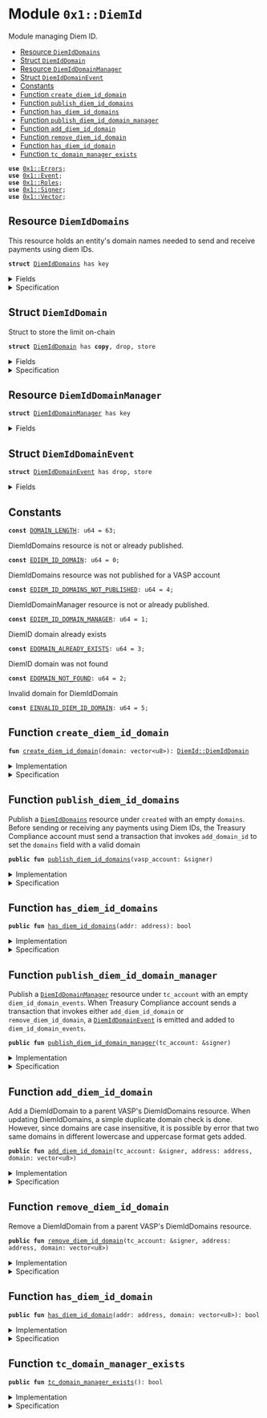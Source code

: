 
<a name="0x1_DiemId"></a>

# Module `0x1::DiemId`

Module managing Diem ID.


-  [Resource `DiemIdDomains`](#0x1_DiemId_DiemIdDomains)
-  [Struct `DiemIdDomain`](#0x1_DiemId_DiemIdDomain)
-  [Resource `DiemIdDomainManager`](#0x1_DiemId_DiemIdDomainManager)
-  [Struct `DiemIdDomainEvent`](#0x1_DiemId_DiemIdDomainEvent)
-  [Constants](#@Constants_0)
-  [Function `create_diem_id_domain`](#0x1_DiemId_create_diem_id_domain)
-  [Function `publish_diem_id_domains`](#0x1_DiemId_publish_diem_id_domains)
-  [Function `has_diem_id_domains`](#0x1_DiemId_has_diem_id_domains)
-  [Function `publish_diem_id_domain_manager`](#0x1_DiemId_publish_diem_id_domain_manager)
-  [Function `add_diem_id_domain`](#0x1_DiemId_add_diem_id_domain)
-  [Function `remove_diem_id_domain`](#0x1_DiemId_remove_diem_id_domain)
-  [Function `has_diem_id_domain`](#0x1_DiemId_has_diem_id_domain)
-  [Function `tc_domain_manager_exists`](#0x1_DiemId_tc_domain_manager_exists)


<pre><code><b>use</b> <a href="../../../../../../../move-stdlib/docs/Errors.md#0x1_Errors">0x1::Errors</a>;
<b>use</b> <a href="../../../../../../../move-stdlib/docs/Event.md#0x1_Event">0x1::Event</a>;
<b>use</b> <a href="Roles.md#0x1_Roles">0x1::Roles</a>;
<b>use</b> <a href="../../../../../../../move-stdlib/docs/Signer.md#0x1_Signer">0x1::Signer</a>;
<b>use</b> <a href="../../../../../../../move-stdlib/docs/Vector.md#0x1_Vector">0x1::Vector</a>;
</code></pre>



<a name="0x1_DiemId_DiemIdDomains"></a>

## Resource `DiemIdDomains`

This resource holds an entity's domain names needed to send and receive payments using diem IDs.


<pre><code><b>struct</b> <a href="DiemId.md#0x1_DiemId_DiemIdDomains">DiemIdDomains</a> has key
</code></pre>



<details>
<summary>Fields</summary>


<dl>
<dt>
<code>domains: vector&lt;<a href="DiemId.md#0x1_DiemId_DiemIdDomain">DiemId::DiemIdDomain</a>&gt;</code>
</dt>
<dd>
 The list of domain names owned by this parent vasp account
</dd>
</dl>


</details>

<details>
<summary>Specification</summary>


All <code><a href="DiemId.md#0x1_DiemId_DiemIdDomain">DiemIdDomain</a></code>s stored in the <code><a href="DiemId.md#0x1_DiemId_DiemIdDomains">DiemIdDomains</a></code> resource are no more than 63 characters long.


<pre><code><b>invariant</b> <b>forall</b> i in 0..len(domains): len(domains[i].domain) &lt;= <a href="DiemId.md#0x1_DiemId_DOMAIN_LENGTH">DOMAIN_LENGTH</a>;
</code></pre>


The list of <code><a href="DiemId.md#0x1_DiemId_DiemIdDomain">DiemIdDomain</a></code>s are a set


<pre><code><b>invariant</b> <b>forall</b> i in 0..len(domains):
    <b>forall</b> j in i + 1..len(domains): domains[i] != domains[j];
</code></pre>



</details>

<a name="0x1_DiemId_DiemIdDomain"></a>

## Struct `DiemIdDomain`

Struct to store the limit on-chain


<pre><code><b>struct</b> <a href="DiemId.md#0x1_DiemId_DiemIdDomain">DiemIdDomain</a> has <b>copy</b>, drop, store
</code></pre>



<details>
<summary>Fields</summary>


<dl>
<dt>
<code>domain: vector&lt;u8&gt;</code>
</dt>
<dd>

</dd>
</dl>


</details>

<details>
<summary>Specification</summary>


All <code><a href="DiemId.md#0x1_DiemId_DiemIdDomain">DiemIdDomain</a></code>s must be no more than 63 characters long.


<pre><code><b>invariant</b> len(domain) &lt;= <a href="DiemId.md#0x1_DiemId_DOMAIN_LENGTH">DOMAIN_LENGTH</a>;
</code></pre>



</details>

<a name="0x1_DiemId_DiemIdDomainManager"></a>

## Resource `DiemIdDomainManager`



<pre><code><b>struct</b> <a href="DiemId.md#0x1_DiemId_DiemIdDomainManager">DiemIdDomainManager</a> has key
</code></pre>



<details>
<summary>Fields</summary>


<dl>
<dt>
<code>diem_id_domain_events: <a href="../../../../../../../move-stdlib/docs/Event.md#0x1_Event_EventHandle">Event::EventHandle</a>&lt;<a href="DiemId.md#0x1_DiemId_DiemIdDomainEvent">DiemId::DiemIdDomainEvent</a>&gt;</code>
</dt>
<dd>
 Event handle for <code>domains</code> added or removed events. Emitted every time a domain is added
 or removed to <code>domains</code>
</dd>
</dl>


</details>

<a name="0x1_DiemId_DiemIdDomainEvent"></a>

## Struct `DiemIdDomainEvent`



<pre><code><b>struct</b> <a href="DiemId.md#0x1_DiemId_DiemIdDomainEvent">DiemIdDomainEvent</a> has drop, store
</code></pre>



<details>
<summary>Fields</summary>


<dl>
<dt>
<code>removed: bool</code>
</dt>
<dd>
 Whether a domain was added or removed
</dd>
<dt>
<code>domain: <a href="DiemId.md#0x1_DiemId_DiemIdDomain">DiemId::DiemIdDomain</a></code>
</dt>
<dd>
 Diem ID Domain string of the account
</dd>
<dt>
<code>address: address</code>
</dt>
<dd>
 On-chain account address
</dd>
</dl>


</details>

<a name="@Constants_0"></a>

## Constants


<a name="0x1_DiemId_DOMAIN_LENGTH"></a>



<pre><code><b>const</b> <a href="DiemId.md#0x1_DiemId_DOMAIN_LENGTH">DOMAIN_LENGTH</a>: u64 = 63;
</code></pre>



<a name="0x1_DiemId_EDIEM_ID_DOMAIN"></a>

DiemIdDomains resource is not or already published.


<pre><code><b>const</b> <a href="DiemId.md#0x1_DiemId_EDIEM_ID_DOMAIN">EDIEM_ID_DOMAIN</a>: u64 = 0;
</code></pre>



<a name="0x1_DiemId_EDIEM_ID_DOMAINS_NOT_PUBLISHED"></a>

DiemIdDomains resource was not published for a VASP account


<pre><code><b>const</b> <a href="DiemId.md#0x1_DiemId_EDIEM_ID_DOMAINS_NOT_PUBLISHED">EDIEM_ID_DOMAINS_NOT_PUBLISHED</a>: u64 = 4;
</code></pre>



<a name="0x1_DiemId_EDIEM_ID_DOMAIN_MANAGER"></a>

DiemIdDomainManager resource is not or already published.


<pre><code><b>const</b> <a href="DiemId.md#0x1_DiemId_EDIEM_ID_DOMAIN_MANAGER">EDIEM_ID_DOMAIN_MANAGER</a>: u64 = 1;
</code></pre>



<a name="0x1_DiemId_EDOMAIN_ALREADY_EXISTS"></a>

DiemID domain already exists


<pre><code><b>const</b> <a href="DiemId.md#0x1_DiemId_EDOMAIN_ALREADY_EXISTS">EDOMAIN_ALREADY_EXISTS</a>: u64 = 3;
</code></pre>



<a name="0x1_DiemId_EDOMAIN_NOT_FOUND"></a>

DiemID domain was not found


<pre><code><b>const</b> <a href="DiemId.md#0x1_DiemId_EDOMAIN_NOT_FOUND">EDOMAIN_NOT_FOUND</a>: u64 = 2;
</code></pre>



<a name="0x1_DiemId_EINVALID_DIEM_ID_DOMAIN"></a>

Invalid domain for DiemIdDomain


<pre><code><b>const</b> <a href="DiemId.md#0x1_DiemId_EINVALID_DIEM_ID_DOMAIN">EINVALID_DIEM_ID_DOMAIN</a>: u64 = 5;
</code></pre>



<a name="0x1_DiemId_create_diem_id_domain"></a>

## Function `create_diem_id_domain`



<pre><code><b>fun</b> <a href="DiemId.md#0x1_DiemId_create_diem_id_domain">create_diem_id_domain</a>(domain: vector&lt;u8&gt;): <a href="DiemId.md#0x1_DiemId_DiemIdDomain">DiemId::DiemIdDomain</a>
</code></pre>



<details>
<summary>Implementation</summary>


<pre><code><b>fun</b> <a href="DiemId.md#0x1_DiemId_create_diem_id_domain">create_diem_id_domain</a>(domain: vector&lt;u8&gt;): <a href="DiemId.md#0x1_DiemId_DiemIdDomain">DiemIdDomain</a> {
    <b>assert</b>(<a href="../../../../../../../move-stdlib/docs/Vector.md#0x1_Vector_length">Vector::length</a>(&domain) &lt;= <a href="DiemId.md#0x1_DiemId_DOMAIN_LENGTH">DOMAIN_LENGTH</a>, <a href="../../../../../../../move-stdlib/docs/Errors.md#0x1_Errors_invalid_argument">Errors::invalid_argument</a>(<a href="DiemId.md#0x1_DiemId_EINVALID_DIEM_ID_DOMAIN">EINVALID_DIEM_ID_DOMAIN</a>));
    <a href="DiemId.md#0x1_DiemId_DiemIdDomain">DiemIdDomain</a>{ domain }
}
</code></pre>



</details>

<details>
<summary>Specification</summary>



<pre><code><b>include</b> <a href="DiemId.md#0x1_DiemId_CreateDiemIdDomainAbortsIf">CreateDiemIdDomainAbortsIf</a>;
<b>ensures</b> result == <a href="DiemId.md#0x1_DiemId_DiemIdDomain">DiemIdDomain</a> { domain };
</code></pre>




<a name="0x1_DiemId_CreateDiemIdDomainAbortsIf"></a>


<pre><code><b>schema</b> <a href="DiemId.md#0x1_DiemId_CreateDiemIdDomainAbortsIf">CreateDiemIdDomainAbortsIf</a> {
    domain: vector&lt;u8&gt;;
    <b>aborts_if</b> <a href="../../../../../../../move-stdlib/docs/Vector.md#0x1_Vector_length">Vector::length</a>(domain) &gt; <a href="DiemId.md#0x1_DiemId_DOMAIN_LENGTH">DOMAIN_LENGTH</a> <b>with</b> <a href="../../../../../../../move-stdlib/docs/Errors.md#0x1_Errors_INVALID_ARGUMENT">Errors::INVALID_ARGUMENT</a>;
}
</code></pre>



</details>

<a name="0x1_DiemId_publish_diem_id_domains"></a>

## Function `publish_diem_id_domains`

Publish a <code><a href="DiemId.md#0x1_DiemId_DiemIdDomains">DiemIdDomains</a></code> resource under <code>created</code> with an empty <code>domains</code>.
Before sending or receiving any payments using Diem IDs, the Treasury Compliance account must send
a transaction that invokes <code>add_domain_id</code> to set the <code>domains</code> field with a valid domain


<pre><code><b>public</b> <b>fun</b> <a href="DiemId.md#0x1_DiemId_publish_diem_id_domains">publish_diem_id_domains</a>(vasp_account: &signer)
</code></pre>



<details>
<summary>Implementation</summary>


<pre><code><b>public</b> <b>fun</b> <a href="DiemId.md#0x1_DiemId_publish_diem_id_domains">publish_diem_id_domains</a>(
    vasp_account: &signer,
) {
    <a href="Roles.md#0x1_Roles_assert_parent_vasp_role">Roles::assert_parent_vasp_role</a>(vasp_account);
    <b>assert</b>(
        !<b>exists</b>&lt;<a href="DiemId.md#0x1_DiemId_DiemIdDomains">DiemIdDomains</a>&gt;(<a href="../../../../../../../move-stdlib/docs/Signer.md#0x1_Signer_address_of">Signer::address_of</a>(vasp_account)),
        <a href="../../../../../../../move-stdlib/docs/Errors.md#0x1_Errors_already_published">Errors::already_published</a>(<a href="DiemId.md#0x1_DiemId_EDIEM_ID_DOMAIN">EDIEM_ID_DOMAIN</a>)
    );
    move_to(vasp_account, <a href="DiemId.md#0x1_DiemId_DiemIdDomains">DiemIdDomains</a> {
        domains: <a href="../../../../../../../move-stdlib/docs/Vector.md#0x1_Vector_empty">Vector::empty</a>(),
    })
}
</code></pre>



</details>

<details>
<summary>Specification</summary>



<pre><code><b>let</b> vasp_addr = <a href="../../../../../../../move-stdlib/docs/Signer.md#0x1_Signer_address_of">Signer::address_of</a>(vasp_account);
<b>include</b> <a href="Roles.md#0x1_Roles_AbortsIfNotParentVasp">Roles::AbortsIfNotParentVasp</a>{account: vasp_account};
<b>include</b> <a href="DiemId.md#0x1_DiemId_PublishDiemIdDomainsAbortsIf">PublishDiemIdDomainsAbortsIf</a>;
<b>include</b> <a href="DiemId.md#0x1_DiemId_PublishDiemIdDomainsEnsures">PublishDiemIdDomainsEnsures</a>;
</code></pre>




<a name="0x1_DiemId_PublishDiemIdDomainsAbortsIf"></a>


<pre><code><b>schema</b> <a href="DiemId.md#0x1_DiemId_PublishDiemIdDomainsAbortsIf">PublishDiemIdDomainsAbortsIf</a> {
    vasp_addr: address;
    <b>aborts_if</b> <a href="DiemId.md#0x1_DiemId_has_diem_id_domains">has_diem_id_domains</a>(vasp_addr) <b>with</b> <a href="../../../../../../../move-stdlib/docs/Errors.md#0x1_Errors_ALREADY_PUBLISHED">Errors::ALREADY_PUBLISHED</a>;
}
</code></pre>




<a name="0x1_DiemId_PublishDiemIdDomainsEnsures"></a>


<pre><code><b>schema</b> <a href="DiemId.md#0x1_DiemId_PublishDiemIdDomainsEnsures">PublishDiemIdDomainsEnsures</a> {
    vasp_addr: address;
    <b>ensures</b> <b>exists</b>&lt;<a href="DiemId.md#0x1_DiemId_DiemIdDomains">DiemIdDomains</a>&gt;(vasp_addr);
    <b>ensures</b> <a href="../../../../../../../move-stdlib/docs/Vector.md#0x1_Vector_is_empty">Vector::is_empty</a>(<b>global</b>&lt;<a href="DiemId.md#0x1_DiemId_DiemIdDomains">DiemIdDomains</a>&gt;(vasp_addr).domains);
}
</code></pre>



</details>

<a name="0x1_DiemId_has_diem_id_domains"></a>

## Function `has_diem_id_domains`



<pre><code><b>public</b> <b>fun</b> <a href="DiemId.md#0x1_DiemId_has_diem_id_domains">has_diem_id_domains</a>(addr: address): bool
</code></pre>



<details>
<summary>Implementation</summary>


<pre><code><b>public</b> <b>fun</b> <a href="DiemId.md#0x1_DiemId_has_diem_id_domains">has_diem_id_domains</a>(addr: address): bool {
    <b>exists</b>&lt;<a href="DiemId.md#0x1_DiemId_DiemIdDomains">DiemIdDomains</a>&gt;(addr)
}
</code></pre>



</details>

<details>
<summary>Specification</summary>



<pre><code><b>aborts_if</b> <b>false</b>;
<b>ensures</b> result == <b>exists</b>&lt;<a href="DiemId.md#0x1_DiemId_DiemIdDomains">DiemIdDomains</a>&gt;(addr);
</code></pre>



</details>

<a name="0x1_DiemId_publish_diem_id_domain_manager"></a>

## Function `publish_diem_id_domain_manager`

Publish a <code><a href="DiemId.md#0x1_DiemId_DiemIdDomainManager">DiemIdDomainManager</a></code> resource under <code>tc_account</code> with an empty <code>diem_id_domain_events</code>.
When Treasury Compliance account sends a transaction that invokes either <code>add_diem_id_domain</code> or
<code>remove_diem_id_domain</code>, a <code><a href="DiemId.md#0x1_DiemId_DiemIdDomainEvent">DiemIdDomainEvent</a></code> is emitted and added to <code>diem_id_domain_events</code>.


<pre><code><b>public</b> <b>fun</b> <a href="DiemId.md#0x1_DiemId_publish_diem_id_domain_manager">publish_diem_id_domain_manager</a>(tc_account: &signer)
</code></pre>



<details>
<summary>Implementation</summary>


<pre><code><b>public</b> <b>fun</b> <a href="DiemId.md#0x1_DiemId_publish_diem_id_domain_manager">publish_diem_id_domain_manager</a>(
    tc_account : &signer,
) {
    <a href="Roles.md#0x1_Roles_assert_treasury_compliance">Roles::assert_treasury_compliance</a>(tc_account);
    <b>assert</b>(
        !<b>exists</b>&lt;<a href="DiemId.md#0x1_DiemId_DiemIdDomainManager">DiemIdDomainManager</a>&gt;(<a href="../../../../../../../move-stdlib/docs/Signer.md#0x1_Signer_address_of">Signer::address_of</a>(tc_account)),
        <a href="../../../../../../../move-stdlib/docs/Errors.md#0x1_Errors_already_published">Errors::already_published</a>(<a href="DiemId.md#0x1_DiemId_EDIEM_ID_DOMAIN_MANAGER">EDIEM_ID_DOMAIN_MANAGER</a>)
    );
    move_to(
        tc_account,
        <a href="DiemId.md#0x1_DiemId_DiemIdDomainManager">DiemIdDomainManager</a> {
            diem_id_domain_events: <a href="../../../../../../../move-stdlib/docs/Event.md#0x1_Event_new_event_handle">Event::new_event_handle</a>&lt;<a href="DiemId.md#0x1_DiemId_DiemIdDomainEvent">DiemIdDomainEvent</a>&gt;(tc_account),
        }
    );
}
</code></pre>



</details>

<details>
<summary>Specification</summary>



<pre><code><b>include</b> <a href="Roles.md#0x1_Roles_AbortsIfNotTreasuryCompliance">Roles::AbortsIfNotTreasuryCompliance</a>{account: tc_account};
<b>aborts_if</b> <a href="DiemId.md#0x1_DiemId_tc_domain_manager_exists">tc_domain_manager_exists</a>() <b>with</b> <a href="../../../../../../../move-stdlib/docs/Errors.md#0x1_Errors_ALREADY_PUBLISHED">Errors::ALREADY_PUBLISHED</a>;
<b>ensures</b> <b>exists</b>&lt;<a href="DiemId.md#0x1_DiemId_DiemIdDomainManager">DiemIdDomainManager</a>&gt;(<a href="../../../../../../../move-stdlib/docs/Signer.md#0x1_Signer_address_of">Signer::address_of</a>(tc_account));
<b>modifies</b> <b>global</b>&lt;<a href="DiemId.md#0x1_DiemId_DiemIdDomainManager">DiemIdDomainManager</a>&gt;(<a href="../../../../../../../move-stdlib/docs/Signer.md#0x1_Signer_address_of">Signer::address_of</a>(tc_account));
</code></pre>



</details>

<a name="0x1_DiemId_add_diem_id_domain"></a>

## Function `add_diem_id_domain`

Add a DiemIdDomain to a parent VASP's DiemIdDomains resource.
When updating DiemIdDomains, a simple duplicate domain check is done.
However, since domains are case insensitive, it is possible by error that two same domains in
different lowercase and uppercase format gets added.


<pre><code><b>public</b> <b>fun</b> <a href="DiemId.md#0x1_DiemId_add_diem_id_domain">add_diem_id_domain</a>(tc_account: &signer, address: address, domain: vector&lt;u8&gt;)
</code></pre>



<details>
<summary>Implementation</summary>


<pre><code><b>public</b> <b>fun</b> <a href="DiemId.md#0x1_DiemId_add_diem_id_domain">add_diem_id_domain</a>(
    tc_account: &signer,
    address: address,
    domain: vector&lt;u8&gt;,
) <b>acquires</b> <a href="DiemId.md#0x1_DiemId_DiemIdDomainManager">DiemIdDomainManager</a>, <a href="DiemId.md#0x1_DiemId_DiemIdDomains">DiemIdDomains</a> {
    <a href="Roles.md#0x1_Roles_assert_treasury_compliance">Roles::assert_treasury_compliance</a>(tc_account);
    <b>assert</b>(<a href="DiemId.md#0x1_DiemId_tc_domain_manager_exists">tc_domain_manager_exists</a>(), <a href="../../../../../../../move-stdlib/docs/Errors.md#0x1_Errors_not_published">Errors::not_published</a>(<a href="DiemId.md#0x1_DiemId_EDIEM_ID_DOMAIN_MANAGER">EDIEM_ID_DOMAIN_MANAGER</a>));
    <b>assert</b>(
        <b>exists</b>&lt;<a href="DiemId.md#0x1_DiemId_DiemIdDomains">DiemIdDomains</a>&gt;(address),
        <a href="../../../../../../../move-stdlib/docs/Errors.md#0x1_Errors_not_published">Errors::not_published</a>(<a href="DiemId.md#0x1_DiemId_EDIEM_ID_DOMAINS_NOT_PUBLISHED">EDIEM_ID_DOMAINS_NOT_PUBLISHED</a>)
    );

    <b>let</b> account_domains = borrow_global_mut&lt;<a href="DiemId.md#0x1_DiemId_DiemIdDomains">DiemIdDomains</a>&gt;(address);
    <b>let</b> diem_id_domain = <a href="DiemId.md#0x1_DiemId_create_diem_id_domain">create_diem_id_domain</a>(domain);

    <b>assert</b>(
        !<a href="../../../../../../../move-stdlib/docs/Vector.md#0x1_Vector_contains">Vector::contains</a>(&account_domains.domains, &diem_id_domain),
        <a href="../../../../../../../move-stdlib/docs/Errors.md#0x1_Errors_invalid_argument">Errors::invalid_argument</a>(<a href="DiemId.md#0x1_DiemId_EDOMAIN_ALREADY_EXISTS">EDOMAIN_ALREADY_EXISTS</a>)
    );

    <a href="../../../../../../../move-stdlib/docs/Vector.md#0x1_Vector_push_back">Vector::push_back</a>(&<b>mut</b> account_domains.domains, <b>copy</b> diem_id_domain);

    <a href="../../../../../../../move-stdlib/docs/Event.md#0x1_Event_emit_event">Event::emit_event</a>(
        &<b>mut</b> borrow_global_mut&lt;<a href="DiemId.md#0x1_DiemId_DiemIdDomainManager">DiemIdDomainManager</a>&gt;(@TreasuryCompliance).diem_id_domain_events,
        <a href="DiemId.md#0x1_DiemId_DiemIdDomainEvent">DiemIdDomainEvent</a> {
            removed: <b>false</b>,
            domain: diem_id_domain,
            address,
        },
    );
}
</code></pre>



</details>

<details>
<summary>Specification</summary>



<pre><code><b>include</b> <a href="DiemId.md#0x1_DiemId_AddDiemIdDomainAbortsIf">AddDiemIdDomainAbortsIf</a>;
<b>include</b> <a href="DiemId.md#0x1_DiemId_AddDiemIdDomainEnsures">AddDiemIdDomainEnsures</a>;
<b>include</b> <a href="DiemId.md#0x1_DiemId_AddDiemIdDomainEmits">AddDiemIdDomainEmits</a>;
</code></pre>




<a name="0x1_DiemId_AddDiemIdDomainAbortsIf"></a>


<pre><code><b>schema</b> <a href="DiemId.md#0x1_DiemId_AddDiemIdDomainAbortsIf">AddDiemIdDomainAbortsIf</a> {
    tc_account: signer;
    address: address;
    domain: vector&lt;u8&gt;;
    <b>let</b> domains = <b>global</b>&lt;<a href="DiemId.md#0x1_DiemId_DiemIdDomains">DiemIdDomains</a>&gt;(address).domains;
    <b>include</b> <a href="Roles.md#0x1_Roles_AbortsIfNotTreasuryCompliance">Roles::AbortsIfNotTreasuryCompliance</a>{account: tc_account};
    <b>include</b> <a href="DiemId.md#0x1_DiemId_CreateDiemIdDomainAbortsIf">CreateDiemIdDomainAbortsIf</a>;
    <b>aborts_if</b> !<b>exists</b>&lt;<a href="DiemId.md#0x1_DiemId_DiemIdDomains">DiemIdDomains</a>&gt;(address) <b>with</b> <a href="../../../../../../../move-stdlib/docs/Errors.md#0x1_Errors_NOT_PUBLISHED">Errors::NOT_PUBLISHED</a>;
    <b>aborts_if</b> !<a href="DiemId.md#0x1_DiemId_tc_domain_manager_exists">tc_domain_manager_exists</a>() <b>with</b> <a href="../../../../../../../move-stdlib/docs/Errors.md#0x1_Errors_NOT_PUBLISHED">Errors::NOT_PUBLISHED</a>;
    <b>aborts_if</b> contains(domains, <a href="DiemId.md#0x1_DiemId_DiemIdDomain">DiemIdDomain</a> { domain }) <b>with</b> <a href="../../../../../../../move-stdlib/docs/Errors.md#0x1_Errors_INVALID_ARGUMENT">Errors::INVALID_ARGUMENT</a>;
}
</code></pre>




<a name="0x1_DiemId_AddDiemIdDomainEnsures"></a>


<pre><code><b>schema</b> <a href="DiemId.md#0x1_DiemId_AddDiemIdDomainEnsures">AddDiemIdDomainEnsures</a> {
    address: address;
    domain: vector&lt;u8&gt;;
    <b>let</b> post domains = <b>global</b>&lt;<a href="DiemId.md#0x1_DiemId_DiemIdDomains">DiemIdDomains</a>&gt;(address).domains;
    <b>ensures</b> contains(domains, <a href="DiemId.md#0x1_DiemId_DiemIdDomain">DiemIdDomain</a> { domain });
}
</code></pre>




<a name="0x1_DiemId_AddDiemIdDomainEmits"></a>


<pre><code><b>schema</b> <a href="DiemId.md#0x1_DiemId_AddDiemIdDomainEmits">AddDiemIdDomainEmits</a> {
    address: address;
    domain: vector&lt;u8&gt;;
    <b>let</b> handle = <b>global</b>&lt;<a href="DiemId.md#0x1_DiemId_DiemIdDomainManager">DiemIdDomainManager</a>&gt;(@TreasuryCompliance).diem_id_domain_events;
    <b>let</b> msg = <a href="DiemId.md#0x1_DiemId_DiemIdDomainEvent">DiemIdDomainEvent</a> {
        removed: <b>false</b>,
        domain: <a href="DiemId.md#0x1_DiemId_DiemIdDomain">DiemIdDomain</a> { domain },
        address,
    };
    emits msg <b>to</b> handle;
}
</code></pre>



</details>

<a name="0x1_DiemId_remove_diem_id_domain"></a>

## Function `remove_diem_id_domain`

Remove a DiemIdDomain from a parent VASP's DiemIdDomains resource.


<pre><code><b>public</b> <b>fun</b> <a href="DiemId.md#0x1_DiemId_remove_diem_id_domain">remove_diem_id_domain</a>(tc_account: &signer, address: address, domain: vector&lt;u8&gt;)
</code></pre>



<details>
<summary>Implementation</summary>


<pre><code><b>public</b> <b>fun</b> <a href="DiemId.md#0x1_DiemId_remove_diem_id_domain">remove_diem_id_domain</a>(
    tc_account: &signer,
    address: address,
    domain: vector&lt;u8&gt;,
) <b>acquires</b> <a href="DiemId.md#0x1_DiemId_DiemIdDomainManager">DiemIdDomainManager</a>, <a href="DiemId.md#0x1_DiemId_DiemIdDomains">DiemIdDomains</a> {
    <a href="Roles.md#0x1_Roles_assert_treasury_compliance">Roles::assert_treasury_compliance</a>(tc_account);
    <b>assert</b>(<a href="DiemId.md#0x1_DiemId_tc_domain_manager_exists">tc_domain_manager_exists</a>(), <a href="../../../../../../../move-stdlib/docs/Errors.md#0x1_Errors_not_published">Errors::not_published</a>(<a href="DiemId.md#0x1_DiemId_EDIEM_ID_DOMAIN_MANAGER">EDIEM_ID_DOMAIN_MANAGER</a>));
    <b>assert</b>(
        <b>exists</b>&lt;<a href="DiemId.md#0x1_DiemId_DiemIdDomains">DiemIdDomains</a>&gt;(address),
        <a href="../../../../../../../move-stdlib/docs/Errors.md#0x1_Errors_not_published">Errors::not_published</a>(<a href="DiemId.md#0x1_DiemId_EDIEM_ID_DOMAINS_NOT_PUBLISHED">EDIEM_ID_DOMAINS_NOT_PUBLISHED</a>)
    );

    <b>let</b> account_domains = borrow_global_mut&lt;<a href="DiemId.md#0x1_DiemId_DiemIdDomains">DiemIdDomains</a>&gt;(address);
    <b>let</b> diem_id_domain = <a href="DiemId.md#0x1_DiemId_create_diem_id_domain">create_diem_id_domain</a>(domain);

    <b>let</b> (has, index) = <a href="../../../../../../../move-stdlib/docs/Vector.md#0x1_Vector_index_of">Vector::index_of</a>(&account_domains.domains, &diem_id_domain);
    <b>if</b> (has) {
        <a href="../../../../../../../move-stdlib/docs/Vector.md#0x1_Vector_remove">Vector::remove</a>(&<b>mut</b> account_domains.domains, index);
    } <b>else</b> {
        <b>abort</b> <a href="../../../../../../../move-stdlib/docs/Errors.md#0x1_Errors_invalid_argument">Errors::invalid_argument</a>(<a href="DiemId.md#0x1_DiemId_EDOMAIN_NOT_FOUND">EDOMAIN_NOT_FOUND</a>)
    };

    <a href="../../../../../../../move-stdlib/docs/Event.md#0x1_Event_emit_event">Event::emit_event</a>(
        &<b>mut</b> borrow_global_mut&lt;<a href="DiemId.md#0x1_DiemId_DiemIdDomainManager">DiemIdDomainManager</a>&gt;(@TreasuryCompliance).diem_id_domain_events,
        <a href="DiemId.md#0x1_DiemId_DiemIdDomainEvent">DiemIdDomainEvent</a> {
            removed: <b>true</b>,
            domain: diem_id_domain,
            address: address,
        },
    );
}
</code></pre>



</details>

<details>
<summary>Specification</summary>



<pre><code><b>include</b> <a href="DiemId.md#0x1_DiemId_RemoveDiemIdDomainAbortsIf">RemoveDiemIdDomainAbortsIf</a>;
<b>include</b> <a href="DiemId.md#0x1_DiemId_RemoveDiemIdDomainEnsures">RemoveDiemIdDomainEnsures</a>;
<b>include</b> <a href="DiemId.md#0x1_DiemId_RemoveDiemIdDomainEmits">RemoveDiemIdDomainEmits</a>;
</code></pre>




<a name="0x1_DiemId_RemoveDiemIdDomainAbortsIf"></a>


<pre><code><b>schema</b> <a href="DiemId.md#0x1_DiemId_RemoveDiemIdDomainAbortsIf">RemoveDiemIdDomainAbortsIf</a> {
    tc_account: signer;
    address: address;
    domain: vector&lt;u8&gt;;
    <b>let</b> domains = <b>global</b>&lt;<a href="DiemId.md#0x1_DiemId_DiemIdDomains">DiemIdDomains</a>&gt;(address).domains;
    <b>include</b> <a href="Roles.md#0x1_Roles_AbortsIfNotTreasuryCompliance">Roles::AbortsIfNotTreasuryCompliance</a>{account: tc_account};
    <b>include</b> <a href="DiemId.md#0x1_DiemId_CreateDiemIdDomainAbortsIf">CreateDiemIdDomainAbortsIf</a>;
    <b>aborts_if</b> !<b>exists</b>&lt;<a href="DiemId.md#0x1_DiemId_DiemIdDomains">DiemIdDomains</a>&gt;(address) <b>with</b> <a href="../../../../../../../move-stdlib/docs/Errors.md#0x1_Errors_NOT_PUBLISHED">Errors::NOT_PUBLISHED</a>;
    <b>aborts_if</b> !<a href="DiemId.md#0x1_DiemId_tc_domain_manager_exists">tc_domain_manager_exists</a>() <b>with</b> <a href="../../../../../../../move-stdlib/docs/Errors.md#0x1_Errors_NOT_PUBLISHED">Errors::NOT_PUBLISHED</a>;
    <b>aborts_if</b> !contains(domains, <a href="DiemId.md#0x1_DiemId_DiemIdDomain">DiemIdDomain</a> { domain }) <b>with</b> <a href="../../../../../../../move-stdlib/docs/Errors.md#0x1_Errors_INVALID_ARGUMENT">Errors::INVALID_ARGUMENT</a>;
}
</code></pre>




<a name="0x1_DiemId_RemoveDiemIdDomainEnsures"></a>


<pre><code><b>schema</b> <a href="DiemId.md#0x1_DiemId_RemoveDiemIdDomainEnsures">RemoveDiemIdDomainEnsures</a> {
    address: address;
    domain: vector&lt;u8&gt;;
    <b>let</b> post domains = <b>global</b>&lt;<a href="DiemId.md#0x1_DiemId_DiemIdDomains">DiemIdDomains</a>&gt;(address).domains;
    <b>ensures</b> !contains(domains, <a href="DiemId.md#0x1_DiemId_DiemIdDomain">DiemIdDomain</a> { domain });
}
</code></pre>




<a name="0x1_DiemId_RemoveDiemIdDomainEmits"></a>


<pre><code><b>schema</b> <a href="DiemId.md#0x1_DiemId_RemoveDiemIdDomainEmits">RemoveDiemIdDomainEmits</a> {
    tc_account: signer;
    address: address;
    domain: vector&lt;u8&gt;;
    <b>let</b> handle = <b>global</b>&lt;<a href="DiemId.md#0x1_DiemId_DiemIdDomainManager">DiemIdDomainManager</a>&gt;(@TreasuryCompliance).diem_id_domain_events;
    <b>let</b> msg = <a href="DiemId.md#0x1_DiemId_DiemIdDomainEvent">DiemIdDomainEvent</a> {
        removed: <b>true</b>,
        domain: <a href="DiemId.md#0x1_DiemId_DiemIdDomain">DiemIdDomain</a> { domain },
        address,
    };
    emits msg <b>to</b> handle;
}
</code></pre>



</details>

<a name="0x1_DiemId_has_diem_id_domain"></a>

## Function `has_diem_id_domain`



<pre><code><b>public</b> <b>fun</b> <a href="DiemId.md#0x1_DiemId_has_diem_id_domain">has_diem_id_domain</a>(addr: address, domain: vector&lt;u8&gt;): bool
</code></pre>



<details>
<summary>Implementation</summary>


<pre><code><b>public</b> <b>fun</b> <a href="DiemId.md#0x1_DiemId_has_diem_id_domain">has_diem_id_domain</a>(addr: address, domain: vector&lt;u8&gt;): bool <b>acquires</b> <a href="DiemId.md#0x1_DiemId_DiemIdDomains">DiemIdDomains</a> {
    <b>assert</b>(
        <b>exists</b>&lt;<a href="DiemId.md#0x1_DiemId_DiemIdDomains">DiemIdDomains</a>&gt;(addr),
        <a href="../../../../../../../move-stdlib/docs/Errors.md#0x1_Errors_not_published">Errors::not_published</a>(<a href="DiemId.md#0x1_DiemId_EDIEM_ID_DOMAINS_NOT_PUBLISHED">EDIEM_ID_DOMAINS_NOT_PUBLISHED</a>)
    );
    <b>let</b> account_domains = borrow_global&lt;<a href="DiemId.md#0x1_DiemId_DiemIdDomains">DiemIdDomains</a>&gt;(addr);
    <b>let</b> diem_id_domain = <a href="DiemId.md#0x1_DiemId_create_diem_id_domain">create_diem_id_domain</a>(domain);
    <a href="../../../../../../../move-stdlib/docs/Vector.md#0x1_Vector_contains">Vector::contains</a>(&account_domains.domains, &diem_id_domain)
}
</code></pre>



</details>

<details>
<summary>Specification</summary>



<pre><code><b>include</b> <a href="DiemId.md#0x1_DiemId_HasDiemIdDomainAbortsIf">HasDiemIdDomainAbortsIf</a>;
<b>let</b> id_domain = <a href="DiemId.md#0x1_DiemId_DiemIdDomain">DiemIdDomain</a> { domain };
<b>ensures</b> result == contains(<b>global</b>&lt;<a href="DiemId.md#0x1_DiemId_DiemIdDomains">DiemIdDomains</a>&gt;(addr).domains, id_domain);
</code></pre>




<a name="0x1_DiemId_HasDiemIdDomainAbortsIf"></a>


<pre><code><b>schema</b> <a href="DiemId.md#0x1_DiemId_HasDiemIdDomainAbortsIf">HasDiemIdDomainAbortsIf</a> {
    addr: address;
    domain: vector&lt;u8&gt;;
    <b>include</b> <a href="DiemId.md#0x1_DiemId_CreateDiemIdDomainAbortsIf">CreateDiemIdDomainAbortsIf</a>;
    <b>aborts_if</b> !<b>exists</b>&lt;<a href="DiemId.md#0x1_DiemId_DiemIdDomains">DiemIdDomains</a>&gt;(addr) <b>with</b> <a href="../../../../../../../move-stdlib/docs/Errors.md#0x1_Errors_NOT_PUBLISHED">Errors::NOT_PUBLISHED</a>;
}
</code></pre>



</details>

<a name="0x1_DiemId_tc_domain_manager_exists"></a>

## Function `tc_domain_manager_exists`



<pre><code><b>public</b> <b>fun</b> <a href="DiemId.md#0x1_DiemId_tc_domain_manager_exists">tc_domain_manager_exists</a>(): bool
</code></pre>



<details>
<summary>Implementation</summary>


<pre><code><b>public</b> <b>fun</b> <a href="DiemId.md#0x1_DiemId_tc_domain_manager_exists">tc_domain_manager_exists</a>(): bool {
    <b>exists</b>&lt;<a href="DiemId.md#0x1_DiemId_DiemIdDomainManager">DiemIdDomainManager</a>&gt;(@TreasuryCompliance)
}
</code></pre>



</details>

<details>
<summary>Specification</summary>



<pre><code><b>aborts_if</b> <b>false</b>;
<b>ensures</b> result == <b>exists</b>&lt;<a href="DiemId.md#0x1_DiemId_DiemIdDomainManager">DiemIdDomainManager</a>&gt;(@TreasuryCompliance);
</code></pre>



</details>


[//]: # ("File containing references which can be used from documentation")
[ACCESS_CONTROL]: https://github.com/diem/dip/blob/main/dips/dip-2.md
[ROLE]: https://github.com/diem/dip/blob/main/dips/dip-2.md#roles
[PERMISSION]: https://github.com/diem/dip/blob/main/dips/dip-2.md#permissions
